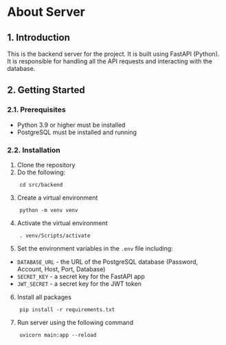 # About Server
## 1. Introduction
This is the backend server for the project. It is built using FastAPI (Python). It is responsible for handling all the API requests and interacting with the database.
## 2. Getting Started
### 2.1. **Prerequisites**
* Python 3.9 or higher must be installed
* PostgreSQL must be installed and running
### 2.2. **Installation**
1. Clone the repository
2. Do the following:
```Python!=
    cd src/backend
```
3. Create a virtual environment
```Python!=
    python -m venv venv
```
4. Activate the virtual environment
```Python!=
    . venv/Scripts/activate
```
5. Set the environment variables in the `.env` file including:
* `DATABASE_URL` - the URL of the PostgreSQL database (Password, Account, Host, Port, Database)
* `SECRET_KEY` - a secret key for the FastAPI app
* `JWT_SECRET` - a secret key for the JWT token
6. Install all packages
```Python!=
    pip install -r requirements.txt
```
7. Run server using the following command
```Python!=
    uvicorn main:app --reload
```

